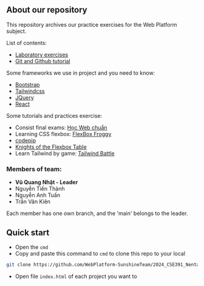 ## About our repository
This repository archives our practice exercises for the Web Platform subject.

List of contents:
- [Laboratory exercises](/Laboratory/)
- [Git and Github tutorial](/Git-and-Github/Git-and-Github.md)

Some frameworks we use in project and you need to know:
- [Bootstrap](https://getbootstrap.com/)
- [Tailwindcss](https://tailwindcss.com/)
- [JQuery](https://jquery.com/)
- [React](https://react.dev/)

Some tutorials and practices exercise:
- Consist final exams: [Học Web chuẩn](https://hocwebchuan.com/)
- Learning CSS flexbox: [FlexBox Froggy](https://flexboxfroggy.com/)
- [codepip](https://codepip.com/games/)
- [Knights of the Flexbox Table](https://knightsoftheflexboxtable.com/)
- Learn Tailwind by game: [Tailwind Battle](https://www.tailwindbattle.com/)

### Members of team:
- **Vũ Quang Nhật - Leader**
- Nguyễn Tiến Thành
- Nguyễn Anh Tuấn
- Trần Văn Kiên

Each member has one own branch, and the 'main' belongs to the leader.

## Quick start
- Open the `cmd`
- Copy and paste this command to `cmd` to clone this repo to your local
```bash
git clone https://github.com/WebPlatform-SunshineTeam/2024_CSE391_NentangWeb.git
```
- Open file `index.html` of each project you want to
